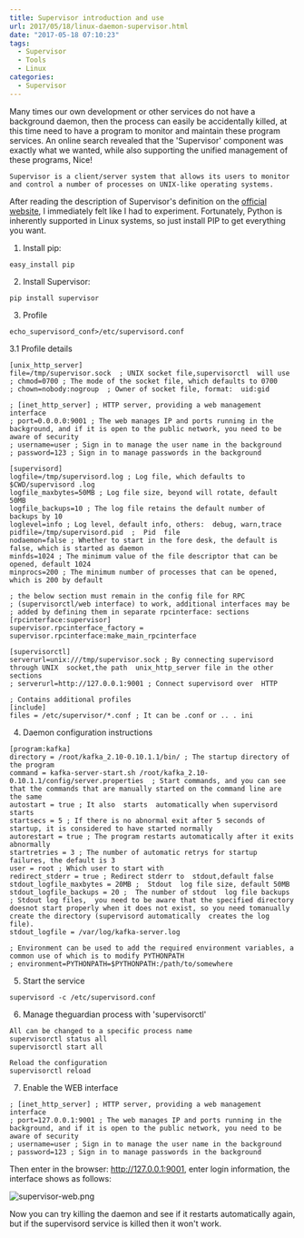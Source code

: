 ```yaml
---
title: Supervisor introduction and use
url: 2017/05/18/linux-daemon-supervisor.html
date: "2017-05-18 07:10:23"
tags: 
  - Supervisor
  - Tools
  - Linux
categories:
  - Supervisor
---
```


Many times our own development or other services do not have a background daemon, then the process can easily be accidentally killed, at this time need to have a program to monitor and maintain these program services. An online search revealed that the 'Supervisor' component was exactly what we wanted, while also supporting the unified management of these programs, Nice!

<!--more-->

```
Supervisor is a client/server system that allows its users to monitor and control a number of processes on UNIX-like operating systems.
```
After reading the description of Supervisor's definition on the [official website](http://www.supervisord.org/), I immediately felt like I had to experiment. Fortunately, Python is inherently supported in Linux systems, so just install PIP to get everything you want. 

1. Install pip:

```
easy_install pip
```

2. Install Supervisor:

```
pip install supervisor
```

3. Profile

```
echo_supervisord_conf>/etc/supervisord.conf
```

3.1 Profile details

```
[unix_http_server]
file=/tmp/supervisor.sock  ; UNIX socket file,supervisorctl  will use
; chmod=0700 ; The mode of the socket file, which defaults to 0700
; chown=nobody:nogroup  ; Owner of socket file, format:  uid:gid

; [inet_http_server] ; HTTP server, providing a web management interface
; port=0.0.0.0:9001 ; The web manages IP and ports running in the background, and if it is open to the public network, you need to be aware of security
; username=user ; Sign in to manage the user name in the background
; password=123 ; Sign in to manage passwords in the background

[supervisord]
logfile=/tmp/supervisord.log ; Log file, which defaults to $CWD/supervisord .log
logfile_maxbytes=50MB ; Log file size, beyond will rotate, default 50MB
logfile_backups=10 ; The log file retains the default number of backups by 10
loglevel=info ; Log level, default info, others:  debug, warn,trace
pidfile=/tmp/supervisord.pid  ;  Pid  file
nodaemon=false ; Whether to start in the fore desk, the default is false, which is started as daemon
minfds=1024 ; The minimum value of the file descriptor that can be opened, default 1024
minprocs=200 ; The minimum number of processes that can be opened, which is 200 by default

; the below section must remain in the config file for RPC
; (supervisorctl/web interface) to work, additional interfaces may be
; added by defining them in separate rpcinterface: sections
[rpcinterface:supervisor]
supervisor.rpcinterface_factory = supervisor.rpcinterface:make_main_rpcinterface

[supervisorctl]
serverurl=unix:///tmp/supervisor.sock ; By connecting supervisord through UNIX  socket,the path  unix_http_server file in the other sections
; serverurl=http://127.0.0.1:9001 ; Connect supervisord over  HTTP

; Contains additional profiles
[include]
files = /etc/supervisor/*.conf ; It can be .conf or .. . ini
```

4. Daemon configuration instructions

```
[program:kafka]
directory = /root/kafka_2.10-0.10.1.1/bin/ ; The startup directory of the program
command = kafka-server-start.sh /root/kafka_2.10-0.10.1.1/config/server.properties  ; Start commands, and you can see that the commands that are manually started on the command line are the same
autostart = true ; It also  starts  automatically when supervisord starts
startsecs = 5 ; If there is no abnormal exit after 5 seconds of startup, it is considered to have started normally
autorestart = true ; The program restarts automatically after it exits abnormally
startretries = 3 ; The number of automatic retrys for startup failures, the default is 3
user = root ; Which user to start with
redirect_stderr = true ; Redirect stderr to  stdout,default false
stdout_logfile_maxbytes = 20MB ;  Stdout  log file size, default 50MB
stdout_logfile_backups = 20 ;  The number of stdout  log file backups
; Stdout log files,  you need to be aware that the specified directory doesnot start properly when it does not exist, so you need tomanually create the directory (supervisord automatically  creates the log file).
stdout_logfile = /var/log/kafka-server.log

; Environment can be used to add the required environment variables, a common use of which is to modify PYTHONPATH
; environment=PYTHONPATH=$PYTHONPATH:/path/to/somewhere
```

5. Start the service

```
supervisord -c /etc/supervisord.conf
```

6. Manage theguardian process with 'supervisorctl'

```
All can be changed to a specific process name
supervisorctl status all
supervisorctl start all

Reload the configuration
supervisorctl reload
```

7. Enable the WEB interface

```
; [inet_http_server] ; HTTP server, providing a web management interface
; port=127.0.0.1:9001 ; The web manages IP and ports running in the background, and if it is open to the public network, you need to be aware of security
; username=user ; Sign in to manage the user name in the background
; password=123 ; Sign in to manage passwords in the background
```

Then enter in the browser: http://127.0.0.1:9001, enter login information, the interface shows as follows:

![supervisor-web.png](http://siteimgs.lisenhui.cn/2017/05-18-supervisor-web.png)

Now you can try killing the daemon and see if it restarts automatically again, but if the supervisord service is killed then it won't work. 

